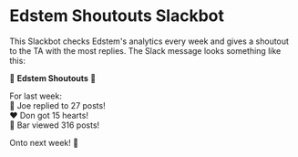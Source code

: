 # Edstem Shoutouts Slackbot

This Slackbot checks Edstem's analytics every week and gives a shoutout to the TA with the most replies. The Slack message looks something like this:

:tada: __Edstem Shoutouts__ :tada:

For last week:
<br>:speech_balloon: Joe replied to 27 posts!
<br>:heart: Don got 15 hearts!
<br>:eyes: Bar viewed 316 posts!

Onto next week! :rocket:
